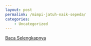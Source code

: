 ```yaml
---
layout: post
permalink: /mimpi-jatuh-naik-sepeda/
categories:
    - Uncategorized
---
```


[Baca Selengkapnya](/03)
